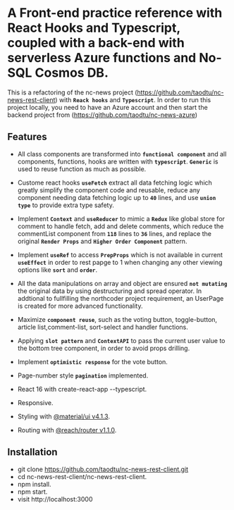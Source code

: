 # A Front-end practice reference with React Hooks and Typescript, coupled with a back-end with serverless Azure functions and No-SQL Cosmos DB.

This is a refactoring of the nc-news project (https://github.com/taodtu/nc-news-rest-client) with **`Reack hooks`** and **`Typescript`**.
In order to run this project locally, you need to have an Azure account and then start the backend project from (https://github.com/taodtu/nc-news-azure)

## Features

- All class components are transformed into **`functional component`** and all components, functions, hooks are written with **`typescript`**. **`Generic`** is used to reuse function as much as possible.

- Custome react hooks **`useFetch`** extract all data fetching logic which greatly simplify the component code and reusable, reduce any component needing data fetching logic up to **`40`** lines, and use **`union type`** to provide extra type safety.

- Implement **`Context`** and **`useReducer`** to mimic a **`Redux`** like global store for comment to handle fetch, add and delete comments, which reduce the commentList component from **`118`** lines to **`36`** lines, and replace the original **`Render Props`** and **`Higher Order Component`** pattern.

- Implement **`useRef`** to access **`PrepProps`** which is not available in current **`useEffect`** in order to rest papge to 1 when changing any other viewing options like **`sort`** and **`order`**.

- All the data manipulations on array and object are ensured **`not mutating`** the original data by using destructuring and spread operator. In addtional to fullfilling the northcoder project requirement, an UserPage is created for more advanced functionality.

- Maximize **`component reuse`**, such as the voting button, toggle-button, article list,comment-list, sort-select and handler functions.

- Applying **`slot pattern`** and **`ContextAPI`** to pass the current user value to the bottom tree component, in order to avoid props drilling.

- Implement **`optimistic response`** for the vote button.

- Page-number style **`pagination`** implemented.

- React 16 with create-react-app --typescript.

- Responsive.

- Styling with [@material/ui v4.1.3](https://material-ui.com/).

- Routing with [@reach/router v1.1.0](https://reach.tech/router).

## Installation

- git clone https://github.com/taodtu/nc-news-rest-client.git
- cd nc-news-rest-client/nc-news-rest-client.
- npm install.
- npm start.
- visit http://localhost:3000
